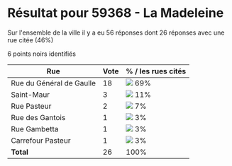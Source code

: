 # Résultat pour 59368 - La Madeleine

Sur l'ensemble de la ville il y a eu 56 réponses dont 26 réponses avec une rue citée (46%)

6 points noirs identifiés

| Rue | Vote | % / les rues cités|
|-----|------|-------------------|
| Rue du Général de Gaulle | 18 | <img src="../../img/bar_69.gif" />&nbsp;69%|
| Saint-Maur | 3 | <img src="../../img/bar_11.gif" />&nbsp;11%|
| Rue Pasteur | 2 | <img src="../../img/bar_7.gif" />&nbsp;7%|
| Rue des Gantois | 1 | <img src="../../img/bar_3.gif" />&nbsp;3%|
| Rue Gambetta | 1 | <img src="../../img/bar_3.gif" />&nbsp;3%|
| Carrefour Pasteur | 1 | <img src="../../img/bar_3.gif" />&nbsp;3%|
| **Total** | 26 | 100%|
